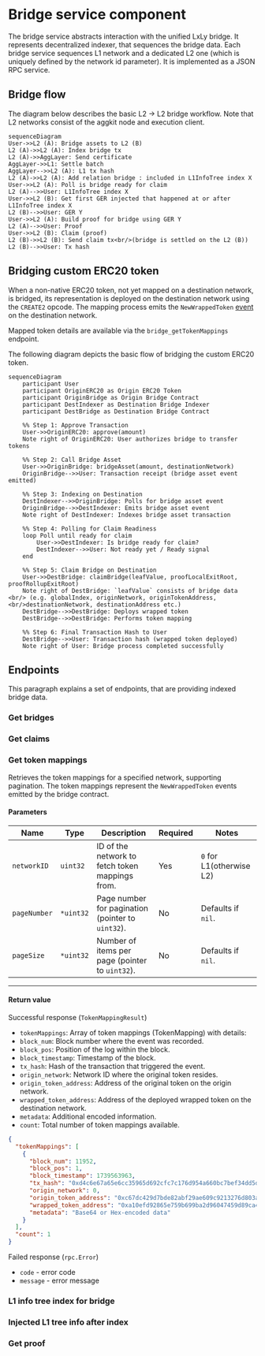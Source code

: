 # Bridge service component

The bridge service abstracts interaction with the unified LxLy bridge. It represents decentralized indexer, that sequences the bridge data. Each bridge service sequences L1 network and a dedicated L2 one (which is uniquely defined by the network id parameter). It is implemented as a JSON RPC service.

## Bridge flow

The diagram below describes the basic L2 -> L2 bridge workflow. Note that L2 networks consist of the aggkit node and execution client.

```mermaid
sequenceDiagram
User->>L2 (A): Bridge assets to L2 (B)
L2 (A)->>L2 (A): Index bridge tx
L2 (A)->>AggLayer: Send certificate
AggLayer->>L1: Settle batch
AggLayer-->>L2 (A): L1 tx hash
L2 (A)->>L2 (A): Add relation bridge : included in L1InfoTree index X
User->>L2 (A): Poll is bridge ready for claim
L2 (A)-->>User: L1InfoTree index X
User->>L2 (B): Get first GER injected that happened at or after L1InfoTree index X
L2 (B)-->>User: GER Y
User->>L2 (A): Build proof for bridge using GER Y
L2 (A)-->>User: Proof
User->>L2 (B): Claim (proof)
L2 (B)->>L2 (B): Send claim tx<br/>(bridge is settled on the L2 (B))
L2 (B)-->>User: Tx hash
```

## Bridging custom ERC20 token
When a non-native ERC20 token, not yet mapped on a destination network, is bridged, its representation is deployed on the destination network using the `CREATE2` opcode. The mapping process emits the `NewWrappedToken` [event](https://github.com/0xPolygonHermez/zkevm-contracts/blob/21d3fd6ec0881731de49f1a6133fb97ed863a7ab/contracts/v2/PolygonZkEVMBridgeV2.sol#L561-L566) on the destination network. 

Mapped token details are available via the `bridge_getTokenMappings` endpoint.

The following diagram depicts the basic flow of bridging the custom ERC20 token.

```mermaid
sequenceDiagram
    participant User
    participant OriginERC20 as Origin ERC20 Token
    participant OriginBridge as Origin Bridge Contract
    participant DestIndexer as Destination Bridge Indexer
    participant DestBridge as Destination Bridge Contract

    %% Step 1: Approve Transaction
    User->>OriginERC20: approve(amount)
    Note right of OriginERC20: User authorizes bridge to transfer tokens

    %% Step 2: Call Bridge Asset
    User->>OriginBridge: bridgeAsset(amount, destinationNetwork)
    OriginBridge-->>User: Transaction receipt (bridge asset event emitted)

    %% Step 3: Indexing on Destination
    DestIndexer-->>OriginBridge: Polls for bridge asset event
    OriginBridge-->>DestIndexer: Emits bridge asset event
    Note right of DestIndexer: Indexes bridge asset transaction

    %% Step 4: Polling for Claim Readiness
    loop Poll until ready for claim
        User->>DestIndexer: Is bridge ready for claim?
        DestIndexer-->>User: Not ready yet / Ready signal
    end

    %% Step 5: Claim Bridge on Destination
    User->>DestBridge: claimBridge(leafValue, proofLocalExitRoot, proofRollupExitRoot)
    Note right of DestBridge: `leafValue` consists of bridge data <br/> (e.g. globalIndex, originNetwork, originTokenAddress, <br/>destinationNetwork, destinationAddress etc.)
    DestBridge-->>DestBridge: Deploys wrapped token
    DestBridge-->>DestBridge: Performs token mapping

    %% Step 6: Final Transaction Hash to User
    DestBridge-->>User: Transaction hash (wrapped token deployed)
    Note right of User: Bridge process completed successfully
```

## Endpoints
This paragraph explains a set of endpoints, that are providing indexed bridge data.

### Get bridges
<!-- TODO: @temaniarpit27 -->

### Get claims
<!-- TODO: @rachit77 -->

### Get token mappings

Retrieves the token mappings for a specified network, supporting pagination. The token mappings represent the `NewWrappedToken` events emitted by the bridge contract.

#### Parameters

| **Name**           | **Type**    | **Description**                                             | **Required** | **Notes**                       |
|--------------------|-------------|-------------------------------------------------------------|--------------|---------------------------------|
| `networkID`        | `uint32`    | ID of the network to fetch token mappings from.             | Yes          | `0` for L1(otherwise L2)        |
| `pageNumber`       | `*uint32`   | Page number for pagination (pointer to `uint32`).           | No           | Defaults if `nil`.              |
| `pageSize`         | `*uint32`   | Number of items per page (pointer to `uint32`).             | No           | Defaults if `nil`.              |

---

#### Return value

Successful response (`TokenMappingResult`)

- `tokenMappings`: Array of token mappings (TokenMapping) with details:
- `block_num`: Block number where the event was recorded.
- `block_pos`: Position of the log within the block.
- `block_timestamp`: Timestamp of the block.
- `tx_hash`: Hash of the transaction that triggered the event.
- `origin_network`: Network ID where the original token resides.
- `origin_token_address`: Address of the original token on the origin network.
- `wrapped_token_address`: Address of the deployed wrapped token on the destination network.
- `metadata`: Additional encoded information.
- `count`: Total number of token mappings available.

```json
{
  "tokenMappings": [
    {
      "block_num": 11952,
      "block_pos": 1,
      "block_timestamp": 1739563963,
      "tx_hash": "0xd4c6e67a65e6cc35965d692cfc7c176d954a660bc7bef34dd5dd3491a53352b5",
      "origin_network": 0,
      "origin_token_address": "0xc67dc429d7bde82abf29ae609c9213276d803acf",
      "wrapped_token_address": "0xa10efd92865e759b699ba2d96047459d89ca4844",
      "metadata": "Base64 or Hex-encoded data"
    }
  ],
  "count": 1
}
```

Failed response (`rpc.Error`)
- `code` - error code
- `message` - error message

### L1 info tree index for bridge

### Injected L1 tree info after index

### Get proof